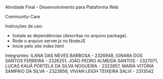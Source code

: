 Atividade Final - Desenvolvimento para Plataforma Web

Community-Care

Instruções de uso:
- Instale as dependências (descritas no arquivo package).
- Rode o arquivo server.js no NodeJS
- Inicie pelo site index.html

Integrantes:
ILANA DAS NEVES BARBOSA - 2326948,
IONARA DOS SANTOS FERREIRA - 2326251,
JOÃO PEDRO ALMEIDA SANTOS - 2327071,
LUCAS KAUÃ PORTELA DA SILVA NOGUEIRA - 2323857,
MARIA VITÓRIA SAMPAIO DA SILVA - 2323856,
VIVIAN LEIGH TEIXEIRA SALVI - 2313542
